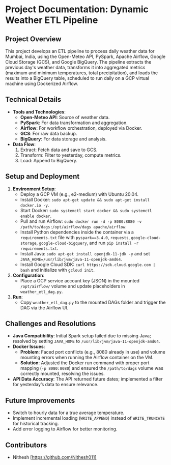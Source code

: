 # Project Documentation: Dynamic Weather ETL Pipeline

## Project Overview
This project develops an ETL pipeline to process daily weather data for Mumbai, India, using the Open-Meteo API, PySpark, Apache Airflow, Google Cloud Storage (GCS), and Google BigQuery. The pipeline extracts the previous day's weather data, transforms it into aggregated metrics (maximum and minimum temperatures, total precipitation), and loads the results into a BigQuery table, scheduled to run daily on a GCP virtual machine using Dockerized Airflow.

## Technical Details
- **Tools and Technologies**:
  - **Open-Meteo API**: Source of weather data.
  - **PySpark**: For data transformation and aggregation.
  - **Airflow**: For workflow orchestration, deployed via Docker.
  - **GCS**: For raw data backup.
  - **BigQuery**: For data storage and analysis.
- **Data Flow**:
  1. Extract: Fetch data and save to GCS.
  2. Transform: Filter to yesterday, compute metrics.
  3. Load: Append to BigQuery.

## Setup and Deployment
1. **Environment Setup**:
   - Deploy a GCP VM (e.g., e2-medium) with Ubuntu 20.04.
   - Install Docker: `sudo apt-get update && sudo apt-get install docker.io -y`.
   - Start Docker: `sudo systemctl start docker && sudo systemctl enable docker`.
   - Pull and run Airflow: `sudo docker run -d -p 8080:8080 -v /path/to/dags:/opt/airflow/dags apache/airflow`.
   - Install Python dependencies inside the container via a `requirements.txt` file with `pyspark==3.4.0`, `requests`, `google-cloud-storage`, `google-cloud-bigquery`, and run `pip install -r requirements.txt`.
   - Install Java: `sudo apt-get install openjdk-11-jdk -y` and set `JAVA_HOME=/usr/lib/jvm/java-11-openjdk-amd64`.
   - Install Google Cloud SDK: `curl https://sdk.cloud.google.com | bash` and initialize with `gcloud init`.
2. **Configuration**:
   - Place a GCP service account key (JSON) in the mounted `/opt/airflow/` volume and update placeholders in `weather_etl_dag.py`.
3. **Run**:
   - Copy `weather_etl_dag.py` to the mounted DAGs folder and trigger the DAG via the Airflow UI.

## Challenges and Resolutions
- **Java Compatibility**: Initial Spark setup failed due to missing Java; resolved by setting `JAVA_HOME` to `/usr/lib/jvm/java-11-openjdk-amd64`.
- **Docker Issues**:
  - **Problem**: Faced port conflicts (e.g., 8080 already in use) and volume mounting errors when running the Airflow container on the VM.
  - **Solution**: Adjusted the Docker run command with proper port mapping (`-p 8080:8080`) and ensured the `/path/to/dags` volume was correctly mounted, resolving the issues.
- **API Data Accuracy**: The API returned future dates; implemented a filter for yesterday’s data to ensure relevance.

## Future Improvements
- Switch to hourly data for a true average temperature.
- Implement incremental loading (`WRITE_APPEND`) instead of `WRITE_TRUNCATE` for historical tracking.
- Add error logging to Airflow for better monitoring.

## Contributors
- Nithesh [https://github.com/Nithesh011]
